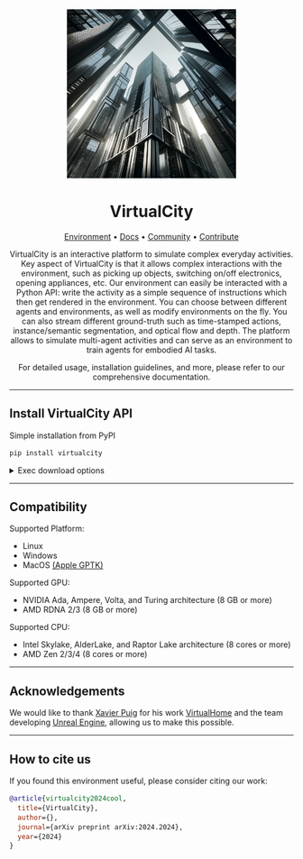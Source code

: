 <div align="center">
<div align="center">
 <img src="assets/environment.png" width="300px" style="max-width: 100%;">
</div>

# VirtualCity

<p align="center">
  <a href="https://">Environment</a> •
  <a href="https://">Docs</a> •
  <a href="#community">Community</a> •
  <a href="https://">Contribute</a>
</p>

VirtualCity is an interactive platform to simulate complex everyday activities. Key aspect of VirtualCity is that it allows complex interactions with the environment, such as picking up objects, switching on/off electronics, opening appliances, etc. Our environment can easily be interacted with a Python API: write the activity as a simple sequence of instructions which then get rendered in the environment. You can choose between different agents and environments, as well as modify environments on the fly. You can also stream different ground-truth such as time-stamped actions, instance/semantic segmentation, and optical flow and depth. The platform allows to simulate multi-agent activities and can serve as an environment to train agents for embodied AI tasks.

For detailed usage, installation guidelines, and more, please refer to our comprehensive documentation.

</div>

______________________________________________________________________

## Install VirtualCity API

Simple installation from PyPI

```bash
pip install virtualcity
```

<details>
  <summary>Exec download options</summary>

<div align="left">
 <a href="https://">Linux</a>
</div>
<div align="left">
 <a href="https://">Windows</a>
</div>
</details>

______________________________________________________________________


## Compatibility
Supported Platform:
* Linux
* Windows
* MacOS [(Apple GPTK)](https://developer.apple.com/download/all/?q=game%20porting%20toolkit)

Supported GPU:
* NVIDIA Ada, Ampere, Volta, and Turing architecture (8 GB or more)
* AMD RDNA 2/3 (8 GB or more)

Supported CPU:
* Intel Skylake, AlderLake, and Raptor Lake architecture (8 cores or more)
* AMD Zen 2/3/4 (8 cores or more)

______________________________________________________________________

## Acknowledgements
We would like to thank [Xavier Puig](https://www.xavierpuigf.com/) for his work [VirtualHome](https://github.com/xavierpuigf/virtualhome) and the team developing [Unreal Engine](https://www.unrealengine.com/), allowing us to make this possible. 

______________________________________________________________________


## How to cite us
If you found this environment useful, please consider citing our work:

```bibtex
@article{virtualcity2024cool,
  title={VirtualCity},
  author={},
  journal={arXiv preprint arXiv:2024.2024},
  year={2024}
}
```